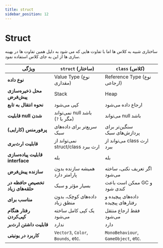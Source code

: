 ```yaml
---
title: struct
sidebar_position: 12
---
```


# Struct

ساختاری شبیه به کلاس ها اما با تفاوت هایی که می شود به دلیل همین تفاوت ها در بهینه سازی ها از این به جای کلاس استفاده نمود.

| ویژگی                            | `struct` (ساختار)                  | `class` (کلاس)                      |
| -------------------------------- | ---------------------------------- | ----------------------------------- |
| **نوع داده**                     | Value Type (نوع مقداری)            | Reference Type (نوع ارجاعی)         |
| **محل ذخیره‌سازی پیش‌فرض**       | Stack                              | Heap                                |
| **نحوه انتقال به تابع**          | کپی می‌شود                         | ارجاع داده می‌شود                   |
| **قابلیت null شدن**              | نمی‌تواند null باشد (مگر با `?`)   | می‌تواند null باشد                  |
| **پرفورمنس (کارایی)**            | سریع‌تر برای داده‌های سبک          | سنگین‌تر برای پردازش‌های سبک        |
| **قابلیت ارث‌بری**               | نمی‌تواند از struct/class ارث ببرد | می‌تواند از class ارث ببرد          |
| **قابلیت پیاده‌سازی interface**  | بله                                | بله                                 |
| **سازنده پیش‌فرض**               | همیشه سازنده بدون پارامتر دارد     | اگر تعریف نکنی، ساخته می‌شود        |
| **تخصیص حافظه در حلقه‌های زیاد** | بسیار مؤثر و سبک                   | ممکن است باعث GC و کندی شود         |
| **مناسب برای**                   | داده‌های کوچک، بدون منطق زیاد      | داده‌های پیچیده و رفتارهای پیچیده   |
| **رفتار هنگام کپی‌کردن**         | یک کپی کامل ساخته می‌شود           | فقط ارجاع منتقل می‌شود              |
| **قابلیت داشتن ارث‌بر**          | ندارد                              | دارد                                |
| **کاربرد در یونیتی**             | `Vector3`, `Color`, `Bounds`, etc. | `MonoBehaviour`, `GameObject`, etc. |
